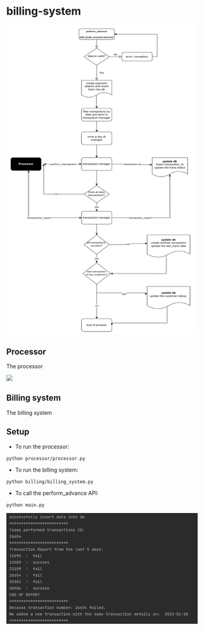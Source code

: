 # billing-system

<img src="images/flow.png">     

## Processor
The processor


<img src="images/architecture.png">

## Billing system
The billing system 
	
## Setup

* To run the processor:

```console
python processor/processor.py
```

* To run the billing system:
```console
python billing/billing_system.py
```

* To call the perform_advance API:
```console
python main.py
```


<img src="images/example.png">
